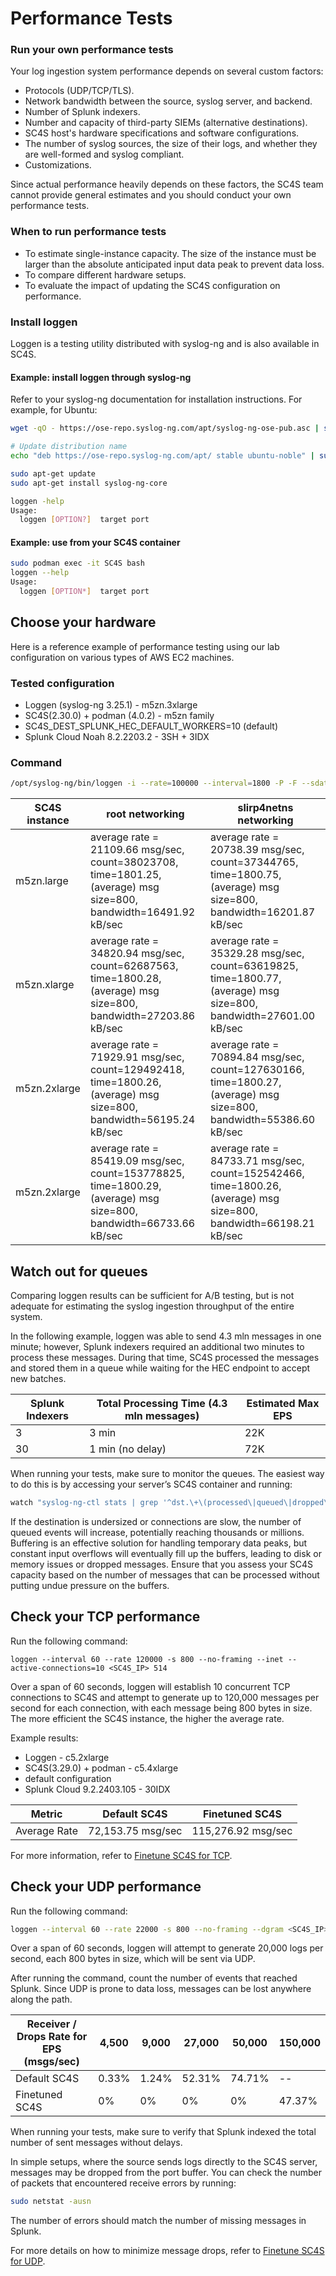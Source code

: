 # Performance Tests

### Run your own performance tests
Your log ingestion system performance depends on several custom factors:

- Protocols (UDP/TCP/TLS).
- Network bandwidth between the source, syslog server, and backend.
- Number of Splunk indexers.
- Number and capacity of third-party SIEMs (alternative destinations).
- SC4S host's hardware specifications and software configurations.
- The number of syslog sources, the size of their logs, and whether they are well-formed and syslog compliant.
- Customizations.

Since actual performance heavily depends on these factors, the SC4S team cannot provide general estimates and you should conduct your own performance tests.

### When to run performance tests
- To estimate single-instance capacity. The size of the instance must be larger than the absolute anticipated input data peak to prevent data loss.
- To compare different hardware setups.
- To evaluate the impact of updating the SC4S configuration on performance.

### Install loggen
Loggen is a testing utility distributed with syslog-ng and is also available in SC4S.

#### Example: install loggen through syslog-ng
Refer to your syslog-ng documentation for installation instructions. For example, for Ubuntu:

```bash
wget -qO - https://ose-repo.syslog-ng.com/apt/syslog-ng-ose-pub.asc | sudo apt-key add -

# Update distribution name
echo "deb https://ose-repo.syslog-ng.com/apt/ stable ubuntu-noble" | sudo tee -a /etc/apt/sources.list.d/syslog-ng-ose.list

sudo apt-get update
sudo apt-get install syslog-ng-core
```

```bash
loggen -help
Usage:
  loggen [OPTION?]  target port
```

#### Example: use from your SC4S container
```bash
sudo podman exec -it SC4S bash
loggen --help
Usage:
  loggen [OPTION*]  target port
```

## Choose your hardware
Here is a reference example of performance testing using our lab configuration on various types of AWS EC2 machines.

### Tested configuration
* Loggen (syslog-ng 3.25.1) - m5zn.3xlarge
* SC4S(2.30.0) + podman (4.0.2) - m5zn family
* SC4S_DEST_SPLUNK_HEC_DEFAULT_WORKERS=10 (default)
* Splunk Cloud Noah 8.2.2203.2 - 3SH + 3IDX

### Command
```bash
/opt/syslog-ng/bin/loggen -i --rate=100000 --interval=1800 -P -F --sdata="[test name=\"stress17\"]" -s 800 --active-connections=10 <local_hostmane> <sc4s_external_tcp514_port>
```

| SC4S instance | root networking                                                                                                     | slirp4netns networking                                                                                                |
|---------------|---------------------------------------------------------------------------------------------------------------------|-----------------------------------------------------------------------------------------------------------------------|
| m5zn.large    | average rate = 21109.66 msg/sec, count=38023708, time=1801.25, (average) msg size=800, bandwidth=16491.92 kB/sec    | average rate = 20738.39 msg/sec, count=37344765, time=1800.75, (average) msg size=800, bandwidth=16201.87 kB/sec      |
| m5zn.xlarge   | average rate = 34820.94 msg/sec, count=62687563, time=1800.28, (average) msg size=800, bandwidth=27203.86 kB/sec    | average rate = 35329.28 msg/sec, count=63619825, time=1800.77, (average) msg size=800, bandwidth=27601.00 kB/sec      |
| m5zn.2xlarge  | average rate = 71929.91 msg/sec, count=129492418, time=1800.26, (average) msg size=800, bandwidth=56195.24 kB/sec   | average rate = 70894.84 msg/sec, count=127630166, time=1800.27, (average) msg size=800, bandwidth=55386.60 kB/sec     |
| m5zn.2xlarge  | average rate = 85419.09 msg/sec, count=153778825, time=1800.29, (average) msg size=800, bandwidth=66733.66 kB/sec   | average rate = 84733.71 msg/sec, count=152542466, time=1800.26, (average) msg size=800, bandwidth=66198.21 kB/sec     |

## Watch out for queues
Comparing loggen results can be sufficient for A/B testing, but is not adequate for estimating the syslog ingestion throughput of the entire system.

In the following example, loggen was able to send 4.3 mln messages in one minute; however, Splunk indexers required an additional two minutes to process these messages. During that time, SC4S processed the messages and stored them in a queue while waiting for the HEC endpoint to accept new batches.

| Splunk Indexers | Total Processing Time (4.3 mln messages) | Estimated Max EPS |
|-----------------|------------------------------------------|-------------------|
| 3               | 3 min                                    | 22K               |
| 30              | 1 min (no delay)                         | 72K               |

When running your tests, make sure to monitor the queues. The easiest way to do this is by accessing your server’s SC4S container and running:
```bash
watch "syslog-ng-ctl stats | grep '^dst.\+\(processed\|queued\|dropped\|written\)'"
```

If the destination is undersized or connections are slow, the number of queued events will increase, potentially reaching thousands or millions. Buffering is an effective solution for handling temporary data peaks, but constant input overflows will eventually fill up the buffers, leading to disk or memory issues or dropped messages. Ensure that you assess your SC4S capacity based on the number of messages that can be processed without putting undue pressure on the buffers.

## Check your TCP performance
Run the following command:
```
loggen --interval 60 --rate 120000 -s 800 --no-framing --inet --active-connections=10 <SC4S_IP> 514
```
Over a span of 60 seconds, loggen will establish 10 concurrent TCP connections to SC4S and attempt to generate up to 120,000 messages per second for each connection, with each message being 800 bytes in size. The more efficient the SC4S instance, the higher the average rate.

Example results:

* Loggen - c5.2xlarge
* SC4S(3.29.0) + podman - c5.4xlarge
* default configuration
* Splunk Cloud 9.2.2403.105 - 30IDX

| Metric       | Default SC4S        | Finetuned SC4S      |
|--------------|---------------------|---------------------|
| Average Rate | 72,153.75 msg/sec   | 115,276.92 msg/sec  |

For more information, refer to [Finetune SC4S for TCP](tcp-optimization.md).

## Check your UDP performance
Run the following command:
```bash
loggen --interval 60 --rate 22000 -s 800 --no-framing --dgram <SC4S_IP> 514
```

Over a span of 60 seconds, loggen will attempt to generate 20,000 logs per second, each 800 bytes in size, which will be sent via UDP.

After running the command, count the number of events that reached Splunk. Since UDP is prone to data loss, messages can be lost anywhere along the path.

| Receiver / Drops Rate for EPS (msgs/sec) | 4,500  | 9,000  | 27,000 | 50,000 | 150,000 |
|------------------------------------------|--------|--------|--------|--------|---------|
| Default SC4S                             | 0.33%  | 1.24%  | 52.31% | 74.71% |    --   |
| Finetuned SC4S                           | 0%     | 0%     | 0%     | 0%     |  47.37% |

When running your tests, make sure to verify that Splunk indexed the total number of sent messages without delays.

In simple setups, where the source sends logs directly to the SC4S server, messages may be dropped from the port buffer. You can check the number of packets that encountered receive errors by running:
```bash
sudo netstat -ausn
```
The number of errors should match the number of missing messages in Splunk.

For more details on how to minimize message drops, refer to [Finetune SC4S for UDP](udp-optimization.md).